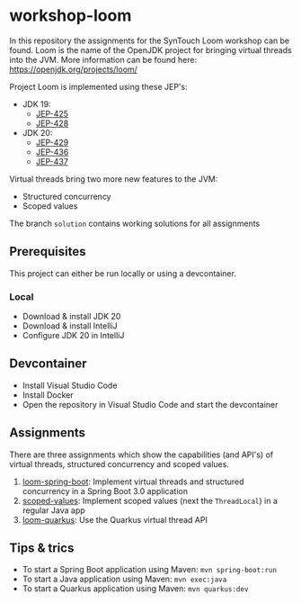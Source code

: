 # workshop-loom

In this repository the assignments for the SynTouch Loom workshop can be found. Loom is the name of the OpenJDK project for bringing virtual threads into the JVM. More information can be found here: https://openjdk.org/projects/loom/

Project Loom is implemented using these JEP's:

- JDK 19:
  - [JEP-425](https://openjdk.org/jeps/425)
  - [JEP-428](https://openjdk.org/jeps/428)
- JDK 20:
  - [JEP-429](https://openjdk.org/jeps/429)
  - [JEP-436](https://openjdk.org/jeps/436)
  - [JEP-437](https://openjdk.org/jeps/437)

Virtual threads bring two more new features to the JVM:
- Structured concurrency
- Scoped values

The branch `solution` contains working solutions for all assignments

## Prerequisites

This project can either be run locally or using a devcontainer.

### Local

- Download & install JDK 20
- Download & install IntelliJ
- Configure JDK 20 in IntelliJ

## Devcontainer

- Install Visual Studio Code
- Install Docker
- Open the repository in Visual Studio Code and start the devcontainer

## Assignments

There are three assignments which show the capabilities (and API's) of virtual threads, structured concurrency and scoped values.

1. [loom-spring-boot](loom-spring-boot/README.md): Implement virtual threads and structured concurrency in a Spring Boot 3.0 application
2. [scoped-values](scoped-values/README.md): Implement scoped values (next the `ThreadLocal`) in a regular Java app
3. [loom-quarkus](loom-quarkus/README.md): Use the Quarkus virtual thread API

## Tips & trics

- To start a Spring Boot application using Maven: `mvn spring-boot:run`
- To start a Java application using Maven: `mvn exec:java`
- To start a Quarkus application using Maven: `mvn quarkus:dev`
